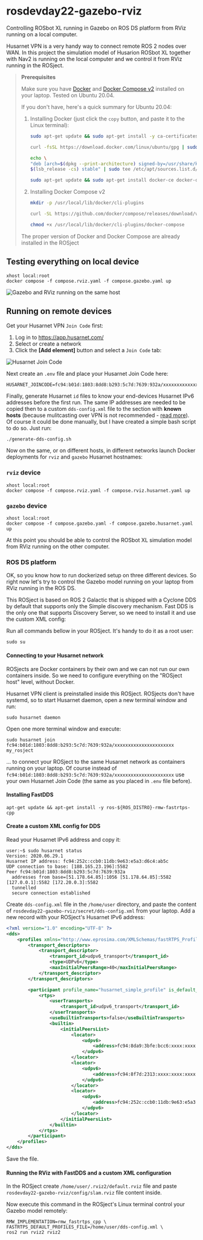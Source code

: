 # rosdevday22-gazebo-rviz

Controlling ROSbot XL running in Gazebo on ROS DS platform from RViz running on a local computer.

Husarnet VPN is a very handy way to connect remote ROS 2 nodes over WAN. In this project the simulation model of Husarion ROSbot XL together with Nav2 is running on the local computer and we control it from RViz running in the ROSject.

> **Prerequisites**
>
> Make sure you have [Docker](https://docs.docker.com/engine/install/ubuntu/#install-using-the-repository) and [Docker Compose v2](https://docs.docker.com/compose/cli-command/#install-on-linux) installed on your laptop. Tested on Ubuntu 20.04.
>
> If you don't have, here's a quick summary for Ubuntu 20.04:
> 
> 1. Installing Docker (just click the `copy` button, and paste it to the Linux terminal):
>     ```bash
>     sudo apt-get update && sudo apt-get install -y ca-certificates curl gnupg lsb-release
>     ```
>     ```bash
>     curl -fsSL https://download.docker.com/linux/ubuntu/gpg | sudo gpg --dearmor -o /usr/share/keyrings/docker-archive-keyring.gpg
>     ```
>     ```bash
>     echo \
>     "deb [arch=$(dpkg --print-architecture) signed-by=/usr/share/keyrings/docker-archive-keyring.gpg] https://download.docker.com/linux/ubuntu \
>     $(lsb_release -cs) stable" | sudo tee /etc/apt/sources.list.d/docker.list > /dev/null
>     ```
>     ```bash
>     sudo apt-get update && sudo apt-get install docker-ce docker-ce-cli containerd.io
>     ```
>
> 2. Installing Docker Compose v2
>     ```bash
>     mkdir -p /usr/local/lib/docker/cli-plugins
>     ```
>     ```bash
>     curl -SL https://github.com/docker/compose/releases/download/v2.2.3/docker-compose-linux-x86_64 -o /usr/local/lib/docker/cli-plugins/docker-compose
>     ```
>     ```bash
>     chmod +x /usr/local/lib/docker/cli-plugins/docker-compose
>     ```
>
> The proper version of Docker and Docker Compose are already installed in the ROSject

## Testing everything on local device

```
xhost local:root
docker compose -f compose.rviz.yaml -f compose.gazebo.yaml up
```

![Gazebo and RViz running on the same host](.docs/rviz_gazebo.png)

## Running on remote devices

Get your Husarnet VPN `Join Code` first:

1. Log in to https://app.husarnet.com/
2. Select or create a network
3. Click the **[Add element]** button and select a `Join Code` tab:

![Husarnet Join Code](.docs/join-code.png)

Next create an `.env` file and place your Husarnet Join Code here:

```
HUSARNET_JOINCODE=fc94:b01d:1803:8dd8:b293:5c7d:7639:932a/xxxxxxxxxxxxxxxxxxxxxx
```

Finally, generate Husarnet `id` files to know your end-devices Husarnet IPv6 addresses before the first run. The same IP addresses are needed to be copied then to a custom `dds-config.xml` file to the section with **known hosts** (because mulitcasting over VPN is not recommended - [read more](https://husarnet.com/blog/ros2-dds-discovery-server/#using-multicasting-based-dds-simple-discovery)). Of course it could be done manually, but I have created a simple bash script to do so. Just run:

```
./generate-dds-config.sh
```

Now on the same, or on different hosts, in different networks launch Docker deployments for `rviz` and `gazebo` Husarnet hostnames:

### `rviz` device

```
xhost local:root
docker compose -f compose.rviz.yaml -f compose.rviz.husarnet.yaml up
```

### `gazebo` device

```
xhost local:root
docker compose -f compose.gazebo.yaml -f compose.gazebo.husarnet.yaml up
```

At this point you should be able to control the ROSbot XL simulation model from RViz running on the other computer.

### ROS DS platform

OK, so you know how to run dockerized setup on three different devices. So right now let's try to control the Gazebo model running on your laptop from RViz running in the ROS DS.

This ROSject is based on ROS 2 Galactic that is shipped with a Cyclone DDS by default that supports only the Simple discovery mechanism. Fast DDS is the only one that supports Discovery Server, so we need to install it and use the custom XML config:

Run all commands bellow in your ROSject. It's handy to do it as a root user:

```
sudo su
```

#### Connecting to your Husarnet network

ROSjects are Docker containers by their own and we can not run our own containers inside. So we need to configure everything on the "ROSject host" level, without Docker. 

Husarnet VPN client is preinstalled inside this ROSject.  ROSjects don't have systemd, so to start Husarnet daemon, open a new terminal window and run:

```
sudo husarnet daemon
```

Open one more terminal window and execute:

```
sudo husarnet join fc94:b01d:1803:8dd8:b293:5c7d:7639:932a/xxxxxxxxxxxxxxxxxxxxxx my_rosject
```

...  to connect your ROSject to the same Husarnet network as containers running on your laptop. Of course instead of `fc94:b01d:1803:8dd8:b293:5c7d:7639:932a/xxxxxxxxxxxxxxxxxxxxxx` use your own Husarnet Join Code (the same as you placed in `.env` file before).

#### Installing FastDDS

```
apt-get update && apt-get install -y ros-${ROS_DISTRO}-rmw-fastrtps-cpp
```

#### Create a custom XML config for DDS

Read your Husarnet IPv6 address and copy it:

```
user:~$ sudo husarnet status
Version: 2020.06.29.1
Husarnet IP address: fc94:252c:ccb0:11db:9e63:e5a3:d6c4:ab5c
UDP connection to base: [188.165.23.196]:5582
Peer fc94:b01d:1803:8dd8:b293:5c7d:7639:932a
  addresses from base=[51.178.64.85]:1056 [51.178.64.85]:5582 [127.0.0.1]:5582 [172.20.0.3]:5582
  tunnelled
  secure connection established
```

Create `dds-config.xml` file in the `/home/user` directory, and paste the content of `rosdevday22-gazebo-rviz/secret/dds-config.xml` from your laptop. Add a new record with your ROSject's Husarnet IPv6 address:

```xml
<?xml version="1.0" encoding="UTF-8" ?>
<dds>
    <profiles xmlns="http://www.eprosima.com/XMLSchemas/fastRTPS_Profiles">
        <transport_descriptors>
            <transport_descriptor>
                <transport_id>udpv6_transport</transport_id>
                <type>UDPv6</type>
                <maxInitialPeersRange>40</maxInitialPeersRange>
            </transport_descriptor>
        </transport_descriptors>

        <participant profile_name="husarnet_simple_profile" is_default_profile="true">
            <rtps>
                <userTransports>
                    <transport_id>udpv6_transport</transport_id>
                </userTransports>
                <useBuiltinTransports>false</useBuiltinTransports>
                <builtin>
                    <initialPeersList>
                        <locator>
                            <udpv6>
                                <address>fc94:8da9:3bfe:bcc6:xxxx:xxxx:xxxx:xxxx</address>
                            </udpv6>
                        </locator>
                        <locator>
                            <udpv6>
                                <address>fc94:8f7d:2313:xxxx:xxxx:xxxx:xxxx:xxxx</address>
                            </udpv6>
                        </locator>
                        <locator>
                            <udpv6>
                                <address>fc94:252c:ccb0:11db:9e63:e5a3:d6c4:ab5c</address>
                            </udpv6>
                        </locator>
                    </initialPeersList>
                </builtin>
            </rtps>
        </participant>
    </profiles>
</dds>
```

Save the file.

#### Running the RViz with FastDDS and a custom XML configuration

In the ROSject create `/home/user/.rviz2/default.rviz` file and paste `rosdevday22-gazebo-rviz/config/slam.rviz` file content inside.

Now execute this command in the ROSject's Linux terminal control your Gazebo model remotely:

```
RMW_IMPLEMENTATION=rmw_fastrtps_cpp \
FASTRTPS_DEFAULT_PROFILES_FILE=/home/user/dds-config.xml \
ros2 run rviz2 rviz2
```